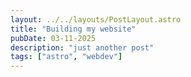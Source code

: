 ```yaml
---
layout: ../../layouts/PostLayout.astro
title: "Building my website"
pubDate: 03-11-2025
description: "just another post"
tags: ["astro", "webdev"]
---
```

